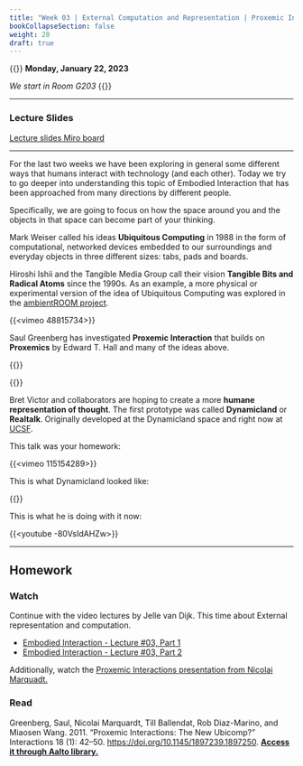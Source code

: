```yaml
---
title: "Week 03 | External Computation and Representation | Proxemic Interaction"
bookCollapseSection: false
weight: 20
draft: true
---
```


{{<hint info>}}
**Monday, January 22, 2023**

*We start in Room G203*
{{</hint>}}

---

### Lecture Slides

[Lecture slides Miro board](https://miro.com/app/board/uXjVPx9O_0A=/)

---

For the last two weeks we have been exploring in general some different ways that humans interact with technology (and each other). Today we try to go deeper into understanding this topic of Embodied Interaction that has been approached from many directions by different people. 

Specifically, we are going to focus on how the space around you and the objects in that space can become part of your thinking.

Mark Weiser called his ideas **Ubiquitous Computing** in 1988 in the form of computational, networked devices embedded to our surroundings and everyday objects in three different sizes: tabs, pads and boards.

Hiroshi Ishii and the Tangible Media Group call their vision **Tangible Bits and Radical Atoms** since the 1990s. As an example, a more physical or experimental version of the idea of Ubiquitous Computing was explored in the [ambientROOM project](https://tangible.media.mit.edu/project/ambientroom/).

{{<vimeo 48815734>}}

Saul Greenberg has investigated **Proxemic Interaction** that builds on **Proxemics** by Edward T. Hall and many of the ideas above.

{{<youtube hBANQ3blCiw>}}

{{<youtube Q13dM4hmEJQ>}}

Bret Victor and collaborators are hoping to create a more **humane representation of thought**. The first prototype was called **Dynamicland** or **Realtalk**. Originally developed at the Dynamicland space and right now at [UCSF](https://cmp.ucsf.edu/). 

This talk was your homework:

{{<vimeo 115154289>}}

This is what Dynamicland looked like:

{{<youtube cErKuEHWCpM>}}

This is what he is doing with it now:

{{<youtube -80VsIdAHZw>}}

---

## Homework

### Watch

Continue with the video lectures by Jelle van Dijk. This time about External representation and computation.

- [Embodied Interaction - Lecture #03, Part 1](https://www.youtube.com/watch?v=DkRbHlbOff8)
- [Embodied Interaction - Lecture #03, Part 2](https://www.youtube.com/watch?v=JdMnwRlKoRU)

Additionally, watch the [Proxemic Interactions presentation from Nicolai Marquadt.](https://www.youtube.com/watch?v=Q13dM4hmEJQ)

### Read

Greenberg, Saul, Nicolai Marquardt, Till Ballendat, Rob Diaz-Marino, and Miaosen Wang. 2011. “Proxemic Interactions: The New Ubicomp?” Interactions 18 (1): 42–50. https://doi.org/10.1145/1897239.1897250. [**Access it through Aalto library.**](https://primo.aalto.fi/permalink/358AALTO_INST/cis3s6/cdi_openaire_primary_doi_80527708dd595e384eaa79f51ed0040d)